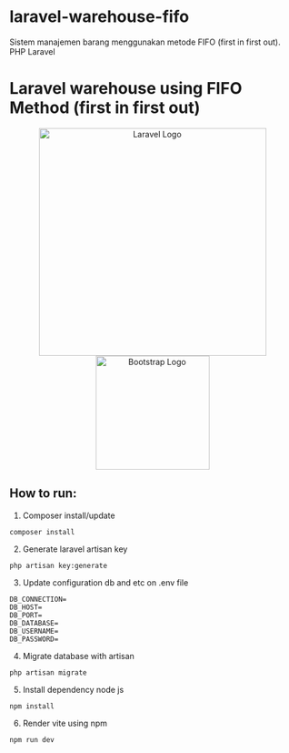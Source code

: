 # laravel-warehouse-fifo

Sistem manajemen barang menggunakan metode FIFO (first in first out). PHP Laravel

# Laravel warehouse using FIFO Method (first in first out)

<p align="center"><a href="https://laravel.com" target="_blank"><img src="https://raw.githubusercontent.com/laravel/art/master/logo-lockup/5%20SVG/2%20CMYK/1%20Full%20Color/laravel-logolockup-cmyk-red.svg" width="400" alt="Laravel Logo"></a>
<a href="https://laravel.com" target="_blank"><img src="https://camo.githubusercontent.com/fa13fd3d5737d87e0ece5135ec7834edf37f2df05674a2892a5d619334b94bcb/68747470733a2f2f676574626f6f7473747261702e636f6d2f646f63732f352e332f6173736574732f6272616e642f626f6f7473747261702d6c6f676f2d736861646f772e706e67" width="200" alt="Bootstrap Logo"></a></p>

## How to run:

1. Composer install/update

```
composer install
```

2. Generate laravel artisan key

```
php artisan key:generate
```

3. Update configuration db and etc on .env file

```
DB_CONNECTION=
DB_HOST=
DB_PORT=
DB_DATABASE=
DB_USERNAME=
DB_PASSWORD=
```

4. Migrate database with artisan

```
php artisan migrate
```

5. Install dependency node js

```
npm install
```

6. Render vite using npm

```
npm run dev
```
